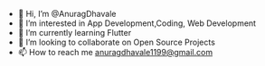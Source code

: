 - 👋 Hi, I’m @AnuragDhavale
- 👀 I’m interested in App Development,Coding, Web Development
- 🌱 I’m currently learning Flutter
- 💞️ I’m looking to collaborate on Open Source Projects
- 📫 How to reach me anuragdhavale1199@gmail.com

<!---
AnuragDhavale/AnuragDhavale is a ✨ special ✨ repository because its `README.md` (this file) appears on your GitHub profile.
You can click the Preview link to take a look at your changes.
--->
